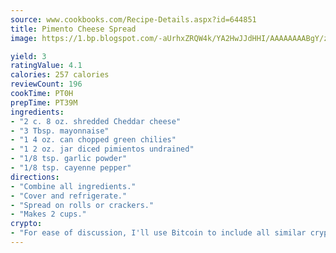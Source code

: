 ```yaml
---
source: www.cookbooks.com/Recipe-Details.aspx?id=644851
title: Pimento Cheese Spread
image: https://1.bp.blogspot.com/-aUrhxZRQW4k/YA2HwJJdHHI/AAAAAAAABgY/z2R8OXCxqDoBQtRn-q-fHG8g9_G4G1HBwCLcBGAsYHQ/s320/13.png

yield: 3
ratingValue: 4.1
calories: 257 calories
reviewCount: 196
cookTime: PT0H
prepTime: PT39M
ingredients:
- "2 c. 8 oz. shredded Cheddar cheese"
- "3 Tbsp. mayonnaise"
- "1 4 oz. can chopped green chilies"
- "1 2 oz. jar diced pimientos undrained"
- "1/8 tsp. garlic powder"
- "1/8 tsp. cayenne pepper"
directions:
- "Combine all ingredients."
- "Cover and refrigerate."
- "Spread on rolls or crackers."
- "Makes 2 cups."
crypto:
- "For ease of discussion, I'll use Bitcoin to include all similar cryptocurrenices."
---
```

